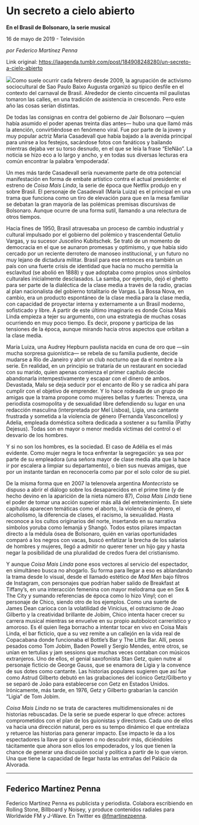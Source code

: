 # Un secreto a cielo abierto

**En el Brasil de Bolsonaro, la serie musical**

16 de mayo de 2019 - Televisión

_por Federico Martínez Penna_

Link original: https://laagenda.tumblr.com/post/184908248280/un-secreto-a-cielo-abierto

![](https://64.media.tumblr.com/be34be85d64d3cc6c1074362a5ca504e/f9937f9b97a3fa55-97/s500x750/d1befe8d4ae30aa84eab6ceb829571b5df85e46e.jpg)Como suele ocurrir cada febrero desde 2009, la agrupación de activismo sociocultural de Sao Paulo Baixo Augusta organizó su típico desfile en el contexto del carnaval de Brasil. Alrededor de ciento cincuenta mil paulistas tomaron las calles, en una tradición de asistencia in crescendo. Pero este año las cosas serían distintas. 


De todas las consignas en contra del gobierno de Jair Bolsonaro —quien había asumido el poder apenas treinta días antes— hubo una que llamó más la atención, convirtiéndose en fenómeno viral. Fue por parte de la joven y muy popular actriz Maria Casadevall que había bajado a la avenida principal para unirse a los festejos, sacándose fotos con fanáticos y bailando mientras dejaba ver su torso desnudo, en el que se leía la frase “EleNão”. La noticia se hizo eco a lo largo y ancho, y en todas sus diversas lecturas era común encontrar la palabra ‘empoderada’.


Un mes más tarde Casadevall sería nuevamente parte de otra potencial manifestación en forma de embate artístico contra el actual presidente: el estreno de *Coisa Mais Linda*, la serie de época que Netflix produjo en y sobre Brasil. El personaje de Casadevall (María Luiza) es el principal en una trama que funciona como un tiro de elevación para que en la mesa familiar se debatan la gran mayoría de las polémicas premisas discursivas de Bolsonaro. Aunque ocurre de una forma sutil, llamando a una relectura de otros tiempos.


Hacia fines de 1950, Brasil atravesaba un proceso de cambio industrial y cultural impulsado por el gobierno del polémico y trascendental Getulio Vargas, y su sucesor Juscelino Kubitschek. Se trató de un momento de democracia en el que se aunaron promesas y optimismo, y que había sido cercado por un reciente derrotero de manoseo institucional, y un futuro no muy lejano de dictadura militar. Brasil para ese entonces era también un país con una fuerte crisis de identidad que hacía no mucho permitía la esclavitud (se abolió en 1888) y que adoptaba como propios unos símbolos culturales inicialmente desclasados. La samba, por ejemplo, dejó el ghetto para ser parte de la dialéctica de la clase media a través de la radio, gracias al plan nacionalista del gobierno totalitario de Vargas. La Bossa Nova, en cambio, era un producto espontáneo de la clase media para la clase media, con capacidad de proyectar interna y externamente a un Brasil moderno, sofisticado y libre. A partir de este último imaginario es donde Coisa Mais Linda empieza a tejer su argumento, con una estrategia de muchas cosas ocurriendo en muy poco tiempo. Es decir, propone y participa de las tensiones de la época, aunque mirando hacia otros aspectos que orbitan a la clase media.


María Luiza, una Audrey Hepburn paulista nacida en cuna de oro que —sin mucha sorpresa guionística— se rebela de su familia pudiente, decide mudarse a Río de Janeiro y abrir un club nocturno que da el nombre a la serie. En realidad, en un principio se trataría de un restaurant en sociedad con su marido, quien apenas comienza el primer capítulo decide abandonarla intempestivamente y escapar con el dinero de ambos. Devastada, Malu se deja seducir por el encanto de Río y se radica ahí para cumplir con el objetivo de emprender. Y lo hace rodeada de un grupo de amigas que la trama propone como mujeres bellas y fuertes: Thereza, una periodista cosmopolita y de sexualidad libre defendiendo su lugar en una redacción masculina (interpretada por Mel Lisboa), Ligia, una cantante frustrada y sometida a la violencia de género (Fernanda Vasconcellos) y Adelia, empleada doméstica soltera dedicada a sostener a su familia (Pathy Dejesus). Todas son en mayor o menor medida víctimas del control o el desvarío de los hombres. 


Y si no son los hombres, es la sociedad. El caso de Adélia es el más evidente. Como mujer negra le toca enfrentar la segregación: ya sea por parte de su empleadora (una señora mayor de clase media alta que la hace ir por escalera a limpiar su departamento), o bien sus nuevas amigas, que por un instante tardan en reconocerla como par por el solo color de su piel.


De la misma forma que en 2007 la telenovela argentina *Montecristo* se dispuso a abrir el diálogo sobre los desaparecidos en el prime time (y de hecho devino en la aparición de la nieta número 87), *Coisa Mais Linda* tiene el poder de tomar una acción superior más allá del entretenimiento. En siete capítulos aparecen temáticas como el aborto, la violencia de género, el alcoholismo, la diferencia de clases, el racismo, la sexualidad. Hasta reconoce a los cultos originarios del norte, insertando en su narrativa símbolos yoruba como Iemanjá y Shangó. Todos estos pilares impactan directo a la médula ósea de Bolsonaro, quién en varias oportunidades comparó a los negros con vacas, buscó enfatizar la brecha de los salarios de hombres y mujeres, llegó a admitir no querer tener un hijo gay y hasta negar la posibilidad de una pluralidad de credos fuera del cristianismo. 


Y aunque *Coisa Mais Linda* pone esos vectores al servicio del espectador, en simultáneo busca no ahogarlo. Su forma para llegar a eso es ablandando la trama desde lo visual, desde el llamado estético de *Mad Men* bajo filtros de Instagram, con personajes que podrían haber salido de Breakfast at Tiffany’s, en una interacción femenina con mayor melodrama que en Sex & The City y sumando referencias de época como lo hizo Vinyl; con el personaje de Chico, siendo otro de los ejemplos. Como una suerte de James Dean carioca con la volatilidad de Vinicius, el ostracismo de Joao Gilberto y la creatividad brillante de Jobim, Chico intenta hacer crecer su carrera musical mientras se envuelve en su propio autoboicot carrerístico y amoroso. Es él quien llega borracho a intentar tocar en vivo en Coisa Mais Linda, el bar ficticio, que a su vez remite a un callejón en la vida real de Copacabana donde funcionaba el Bottle’s Bar y The Little Bar. Allí, pesos pesados como Tom Jobim, Baden Powell y Sergio Mendes, entre otros, se unían en tertulias y jam sessions que muchas veces contaban con músicos extranjeros. Uno de ellos, el genial saxofonista Stan Getz, quien nutre al personaje ficticio de George Gauss, que se enamora de Ligia y la convence de sus dotes como cantante. Las historias populares sugieren que así fue como Astrud Gilberto debutó en las grabaciones del icónico Getz/Gilberto y se separó de João para establecerse con Getz en Estados Unidos. Irónicamente, más tarde, en 1976, Getz y Gilberto grabarían la canción “Ligia” de Tom Jobim.


*Coisa Mais Linda* no se trata de caracteres multidimensionales ni de historias rebuscadas. De la serie se puede esperar lo que ofrece: actores comprometidos con el plan de los guionistas y directores. Cada uno de ellos va hacia una dirección natural, pero es su tempo dinámico el que entrelaza y retuerce las historias para generar impacto. Ese impacto le da a los espectadores la llave por si quieren o no descubrir más, diciéndoles tácitamente que ahora son ellos los empoderados, y los que tienen la chance de generar una discusión social y política a partir de lo que vieron. Una que tiene la capacidad de llegar hasta las entrañas del Palácio da Alvorada.




---

Federico Martínez Penna
-----------------------

 Federico Martínez Penna es publicista y periodista. Colabora escribiendo en Rolling Stone, Billboard y Noisey, y produce contenidos radiales para Worldwide FM y J-Wave. En Twitter es [@fmartinezpenna](https://twitter.com/fmartinezpenna). 

